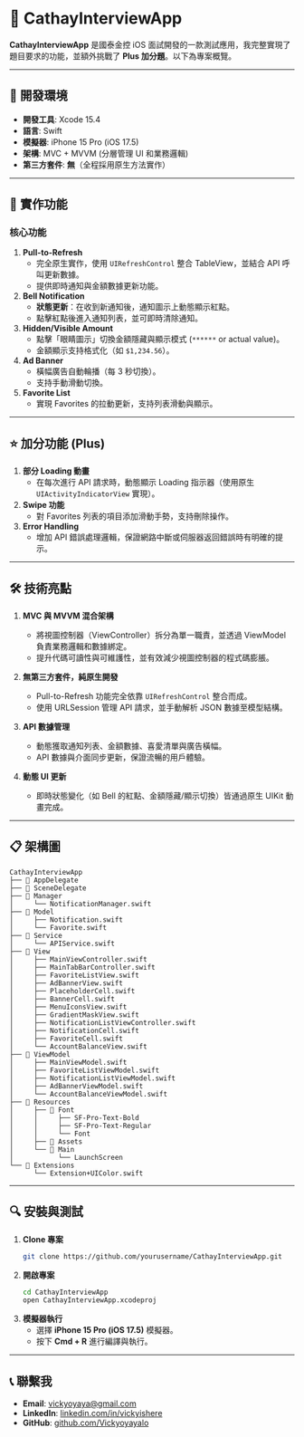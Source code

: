 # 📱 CathayInterviewApp

**CathayInterviewApp** 是國泰金控 iOS 面試開發的一款測試應用，我完整實現了題目要求的功能，並額外挑戰了 **Plus 加分題**。以下為專案概覽。

---

## 🔧 **開發環境**
- **開發工具**: Xcode 15.4
- **語言**: Swift
- **模擬器**: iPhone 15 Pro (iOS 17.5)
- **架構**: MVC + MVVM (分層管理 UI 和業務邏輯)
- **第三方套件**: **無**（全程採用原生方法實作）

---

## 🚀 **實作功能**
### 核心功能
1. **Pull-to-Refresh**
   - 完全原生實作，使用 `UIRefreshControl` 整合 TableView，並結合 API 呼叫更新數據。
   - 提供即時通知與金額數據更新功能。
2. **Bell Notification**
   - **狀態更新**：在收到新通知後，通知圖示上動態顯示紅點。
   - 點擊紅點後進入通知列表，並可即時清除通知。
3. **Hidden/Visible Amount**
   - 點擊「眼睛圖示」切換金額隱藏與顯示模式 (`******` or actual value)。
   - 金額顯示支持格式化（如 `$1,234.56`）。
4. **Ad Banner**
   - 橫幅廣告自動輪播（每 3 秒切換）。
   - 支持手動滑動切換。
5. **Favorite List**
   - 實現 Favorites 的拉動更新，支持列表滑動與顯示。

---

## ⭐ **加分功能 (Plus)**
1. **部分 Loading 動畫**
   - 在每次進行 API 請求時，動態顯示 Loading 指示器（使用原生 `UIActivityIndicatorView` 實現）。
2. **Swipe 功能**
   - 對 Favorites 列表的項目添加滑動手勢，支持刪除操作。
3. **Error Handling**
   - 增加 API 錯誤處理邏輯，保證網路中斷或伺服器返回錯誤時有明確的提示。

---

## 🛠️ **技術亮點**
1. **MVC 與 MVVM 混合架構**
   - 將視圖控制器（ViewController）拆分為單一職責，並透過 ViewModel 負責業務邏輯和數據綁定。
   - 提升代碼可讀性與可維護性，並有效減少視圖控制器的程式碼膨脹。
   
2. **無第三方套件，純原生開發**
   - Pull-to-Refresh 功能完全依靠 `UIRefreshControl` 整合而成。
   - 使用 URLSession 管理 API 請求，並手動解析 JSON 數據至模型結構。

3. **API 數據管理**
   - 動態獲取通知列表、金額數據、喜愛清單與廣告橫幅。
   - API 數據與介面同步更新，保證流暢的用戶體驗。

4. **動態 UI 更新**
   - 即時狀態變化（如 Bell 的紅點、金額隱藏/顯示切換）皆通過原生 UIKit 動畫完成。

---

## 📋 **架構圖**
```
CathayInterviewApp
├── 📁 AppDelegate
├── 📁 SceneDelegate
├── 📁 Manager
│     └── NotificationManager.swift
├── 📁 Model
│     ├── Notification.swift
│     └── Favorite.swift
├── 📁 Service
│     └── APIService.swift
├── 📁 View
│     ├── MainViewController.swift
│     ├── MainTabBarController.swift
│     ├── FavoriteListView.swift
│     ├── AdBannerView.swift
│     ├── PlaceholderCell.swift
│     ├── BannerCell.swift
│     ├── MenuIconsView.swift
│     ├── GradientMaskView.swift
│     ├── NotificationListViewController.swift
│     ├── NotificationCell.swift
│     ├── FavoriteCell.swift
│     └── AccountBalanceView.swift
├── 📁 ViewModel
│     ├── MainViewModel.swift
│     ├── FavoriteListViewModel.swift
│     ├── NotificationListViewModel.swift
│     ├── AdBannerViewModel.swift
│     └── AccountBalanceViewModel.swift
├── 📁 Resources
│     ├── 📁 Font
│     │     ├── SF-Pro-Text-Bold
│     │     ├── SF-Pro-Text-Regular
│     │     └── Font
│     ├── 📁 Assets
│     └── 📁 Main
│           └── LaunchScreen
└── 📁 Extensions
      └── Extension+UIColor.swift
```

---

## 🔍 **安裝與測試**
1. **Clone 專案**
   ```bash
   git clone https://github.com/yourusername/CathayInterviewApp.git
   ```
2. **開啟專案**
   ```bash
   cd CathayInterviewApp
   open CathayInterviewApp.xcodeproj
   ```
3. **模擬器執行**
   - 選擇 **iPhone 15 Pro (iOS 17.5)** 模擬器。
   - 按下 **Cmd + R** 進行編譯與執行。

---

## 📞 **聯繫我**
- **Email**: vickyoyaya@gmail.com
- **LinkedIn**: [linkedin.com/in/vickyishere](https://www.linkedin.com/in/vickyishere/)
- **GitHub**: [github.com/Vickyoyayalo]((https://github.com/Vickyoyayalo))


